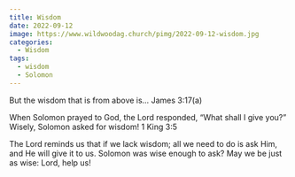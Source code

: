 ```yaml
---
title: Wisdom
date: 2022-09-12
image: https://www.wildwoodag.church/pimg/2022-09-12-wisdom.jpg
categories:
  - Wisdom
tags:
  - wisdom
  - Solomon
---
```


But the wisdom that is from above is…  James 3:17(a)

When Solomon prayed to God, the Lord responded, “What shall I give you?” Wisely, Solomon asked for wisdom!  1 King 3:5

The Lord reminds us that if we lack wisdom; all we need to do is ask Him, and He will give it to us. Solomon was wise enough to ask? May we be just as wise: Lord, help us!




